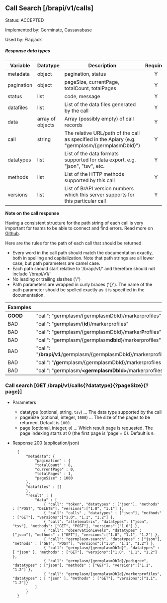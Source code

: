 ## Call Search [/brapi/v1/calls]

Status: ACCEPTED

Implemented by: Germinate, Cassavabase

Used by: Flapjack

##### Response data types
|Variable|Datatype|Description|Required|
|------|------|------|:-----:|
|metadata|object|pagination, status|Y|
|pagination|object|pageSize, currentPage, totalCount, totalPages|Y|
|status|list|code, message|Y|
|datafiles|list|List of the data files generated by the call|Y|
|data|array of objects|Array (possibly empty) of call records|Y|
|call|string|The relative URL/path of the call as specified in the Apiary (e.g. "germplasm/{germplasmDbId}")|Y|
|datatypes|list|List of the data formats supported for data export, e.g. "json", "tsv", etc.|Y|
|methods|list|List of the HTTP methods supported by this call|Y|
|versions|list|List of BrAPI version numbers which this server supports for this particular call|Y|

**Note on the call response**

Having a consistent structure for the path string of each call is very important for teams to be able to connect and find errors. Read more on [Github](https://github.com/plantbreeding/API/issues/144).

Here are the rules for the path of each call that should be returned:
 - Every word in the call path should match the documentation exactly, both in spelling and capitalization. Note that path strings are all lower case, but path parameters are camel case.
 - Each path should start relative to '/brapi/v1/' and therefore should not include '/brapi/v1/'
 - No leading or trailing slashes ('/')
 - Path parameters are wrapped in curly braces ('{}'). The name of the path parameter should be spelled exactly as it is specified in the documentation.

|Examples||
|--|--|
| **GOOD** |"call": "germplasm/{germplasmDbId}/markerprofiles" |
| BAD |"call": "germplasm/{**id**}/markerprofiles" |
| BAD |"call": "germplasm/{germplasmDbId}/marker**P**rofiles" |
| BAD |"call": "germplasm/{germplasm**dbid**}/markerprofiles" |
| BAD |"call": "**/brapi/v1**/germplasm/{germplasmDbId}/markerprofiles" |
| BAD |"call": "**/g**ermplasm/{germplasmDbId}/markerprofiles **/"** |
| BAD |"call": "germplasm/**\<germplasmDbId\>**/markerprofiles" |


### Call search [GET /brapi/v1/calls{?datatype}{?pageSize}{?page}]
+ Parameters
   + datatype (optional, string, `tsv`) ... The data type supported by the call
   + pageSize (optional, integer, `1000`) ... The size of the pages to be returned. Default is `1000`.
   + page (optional, integer, `0`) ... Which result page is requested. The page indexing starts at 0 (the first page is 'page'= 0). Default is `0`.
+ Response 200 (application/json)

        {
            "metadata": {
                "pagination" : {
                "totalCount" : 8,
                "currentPage" : 0,
                "totalPages" : 1,
                "pageSize" : 1000
            },
            "datafiles" : []
            },
            "result" : {
                "data" : [
                    { "call": "token", "datatypes" : ["json"], "methods" : ["POST", "DELETE"], "versions":["1.0", "1.1"] },
                    { "call": "calls" , "datatypes" : ["json"], "methods" : ["GET"], "versions":["1.0", "1.1", "1.2"] },
                    { "call": "allelematrix", "datatypes": ["json", "tsv"], "methods": ["GET", "POST"], "versions":["1.0"] },
                    { "call": "observationLevels", "datatypes" : ["json"], "methods" : ["GET"], "versions":["1.0", "1.1", "1.2"] },
                    { "call": "germplasm-search", "datatypes" : ["json"], "methods" : ["GET", "POST"], "versions":["1.0", "1.1", "1.2"] },
                    { "call": "germplasm/{germplasmDbId}", "datatypes" : [ "json" ], "methods" : ["GET"], "versions":["1.0", "1.1", "1.2"] },      
                    { "call": "germplasm/{germplasmDbId}/pedigree", "datatypes" : ["json"], "methods" : ["GET"], "versions":["1.1", "1.2"] },
                    { "call": "germplasm/{germplasmDbId}/markerprofiles", "datatypes" : [ "json" ], "methods" : ["GET"], "versions":["1.1", "1.2"]}
                ]
            }
        }
